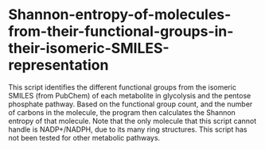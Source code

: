 # Shannon-entropy-of-molecules-from-their-functional-groups-in-their-isomeric-SMILES-representation
This script identifies the different functional groups from the isomeric SMILES (from PubChem) of each metabolite in glycolysis and the pentose phosphate pathway. Based on the functional group count, and the number of carbons in the molecule, the program then calculates the Shannon entropy of that molecule. 
Note that the only molecule that this script cannot handle is NADP+/NADPH, due to its many ring structures. This script has not been tested for other metabolic pathways.
